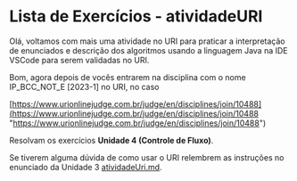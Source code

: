 # Lista de Exercícios - atividadeURI  

Olá, voltamos com mais uma atividade no URI para praticar a interpretação de enunciados e descrição dos algoritmos usando a linguagem Java na IDE VSCode para serem validadas no URI.  

Bom, agora depois de vocês entrarem na disciplina com o nome IP_BCC_NOT_E \[2023-1\] no URI, no caso  

<!-- [ ]TODO:INICIO atualizar -->
[https://www.urionlinejudge.com.br/judge/en/disciplines/join/10488](<https://www.urionlinejudge.com.br/judge/en/disciplines/join/10488> "https://www.urionlinejudge.com.br/judge/en/disciplines/join/10488")  

Resolvam os exercícios **Unidade 4 (Controle de Fluxo)**.

Se tiverem alguma dúvida de como usar o URI relembrem as instruções no enunciado da Unidade 3 [atividadeUri.md](../Unidade3/atividadeUri.md "atividadeUri.md").  

